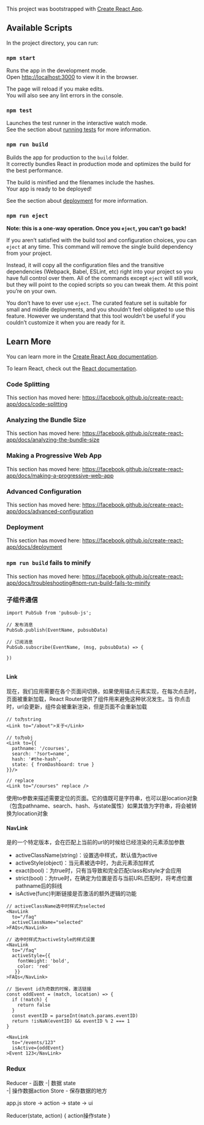 This project was bootstrapped with [Create React App](https://github.com/facebook/create-react-app).

## Available Scripts

In the project directory, you can run:

### `npm start`

Runs the app in the development mode.<br>
Open [http://localhost:3000](http://localhost:3000) to view it in the browser.

The page will reload if you make edits.<br>
You will also see any lint errors in the console.

### `npm test`

Launches the test runner in the interactive watch mode.<br>
See the section about [running tests](https://facebook.github.io/create-react-app/docs/running-tests) for more information.

### `npm run build`

Builds the app for production to the `build` folder.<br>
It correctly bundles React in production mode and optimizes the build for the best performance.

The build is minified and the filenames include the hashes.<br>
Your app is ready to be deployed!

See the section about [deployment](https://facebook.github.io/create-react-app/docs/deployment) for more information.

### `npm run eject`

**Note: this is a one-way operation. Once you `eject`, you can’t go back!**

If you aren’t satisfied with the build tool and configuration choices, you can `eject` at any time. This command will remove the single build dependency from your project.

Instead, it will copy all the configuration files and the transitive dependencies (Webpack, Babel, ESLint, etc) right into your project so you have full control over them. All of the commands except `eject` will still work, but they will point to the copied scripts so you can tweak them. At this point you’re on your own.

You don’t have to ever use `eject`. The curated feature set is suitable for small and middle deployments, and you shouldn’t feel obligated to use this feature. However we understand that this tool wouldn’t be useful if you couldn’t customize it when you are ready for it.

## Learn More

You can learn more in the [Create React App documentation](https://facebook.github.io/create-react-app/docs/getting-started).

To learn React, check out the [React documentation](https://reactjs.org/).

### Code Splitting

This section has moved here: https://facebook.github.io/create-react-app/docs/code-splitting

### Analyzing the Bundle Size

This section has moved here: https://facebook.github.io/create-react-app/docs/analyzing-the-bundle-size

### Making a Progressive Web App

This section has moved here: https://facebook.github.io/create-react-app/docs/making-a-progressive-web-app

### Advanced Configuration

This section has moved here: https://facebook.github.io/create-react-app/docs/advanced-configuration

### Deployment

This section has moved here: https://facebook.github.io/create-react-app/docs/deployment

### `npm run build` fails to minify

This section has moved here: https://facebook.github.io/create-react-app/docs/troubleshooting#npm-run-build-fails-to-minify


### 子组件通信
```
import PubSub from 'pubsub-js';

// 发布消息
PubSub.publish(EventName, pubsubData)

// 订阅消息
PubSub.subscribe(EventName, (msg, pubsubData) => {
  
})


```

#### Link
现在，我们应用需要在各个页面间切换，如果使用锚点元素实现，在每次点击时，页面被重新加载，React Router提供了<Link>组件用来避免这种状况发生。当 你点击<Link>时，url会更新，组件会被重新渲染，但是页面不会重新加载
```
// to为string
<Link to="/about">关于</Link>
 
// to为obj
<Link to={{
  pathname: '/courses',
  search: '?sort=name',
  hash: '#the-hash',
  state: { fromDashboard: true }
}}/>
 
// replace 
<Link to="/courses" replace />

```
<Link>使用to参数来描述需要定位的页面。它的值既可是字符串，也可以是location对象（包含pathname、search、hash、与state属性）如果其值为字符串，将会被转换为location对象

#### NavLink
<NavLink>是<Link>的一个特定版本，会在匹配上当前的url的时候给已经渲染的元素添加参数
* activeClassName(string)：设置选中样式，默认值为active
* activeStyle(object)：当元素被选中时，为此元素添加样式
* exact(bool)：为true时，只有当导致和完全匹配class和style才会应用
* strict(bool)：为true时，在确定为位置是否与当前URL匹配时，将考虑位置pathname后的斜线
* isActive(func)判断链接是否激活的额外逻辑的功能

```
// activeClassName选中时样式为selected
<NavLink
  to="/faq"
  activeClassName="selected"
>FAQs</NavLink>
 
// 选中时样式为activeStyle的样式设置
<NavLink
  to="/faq"
  activeStyle={{
    fontWeight: 'bold',
    color: 'red'
   }}
>FAQs</NavLink>
 
// 当event id为奇数的时候，激活链接
const oddEvent = (match, location) => {
  if (!match) {
    return false
  }
  const eventID = parseInt(match.params.eventID)
  return !isNaN(eventID) && eventID % 2 === 1
}
 
<NavLink
  to="/events/123"
  isActive={oddEvent}
>Event 123</NavLink>
```

### Redux
Reducer - 函数
   -| 数据 state  
   -| 操作数据action
Store  - 保存数据的地方

app.js  store -> action -> state -> ui 

Reducer(state, action) { action操作state }
